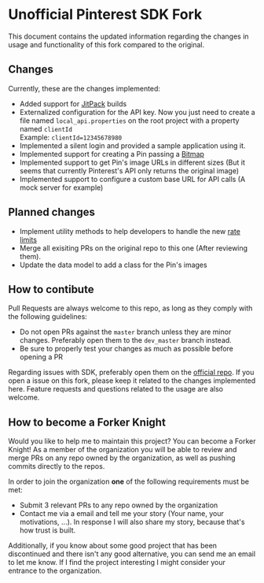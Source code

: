 # Unofficial Pinterest SDK Fork

This document contains the updated information regarding the changes in
usage and functionality of this fork compared to the original.

## Changes

Currently, these are the changes implemented:

- Added support for [JitPack](https://jitpack.io/#forkerknights/android-pdk)
builds
- Externalized configuration for the API key. Now you just need to create
a file named `local_api.properties` on the root project with a property named
`clientId` <br>
Example: `clientId=12345678980`
- Implemented a silent login and provided a sample application using it.
- Implemented support for creating a Pin passing a [Bitmap](https://developer.android.com/reference/android/graphics/Bitmap.html)
- Implemented support to get Pin's image URLs in different sizes (But it seems that currently Pinterest's API only returns the original image)
- Implemented support to configure a custom base URL for API calls (A
mock server for example)

## Planned changes

- Implement utility methods to help developers to handle the new [rate limits](https://developers.pinterest.com/docs/api/overview/#rate-limiting)
- Merge all exisiting PRs on the original repo to this one (After
reviewing them).
- Update the data model to add a class for the Pin's images

## How to contibute

Pull Requests are always welcome to this repo, as long as they comply
with the following guidelines:

- Do not open PRs against the `master` branch unless they are minor
changes. Preferably open them to the `dev_master` branch instead.
- Be sure to properly test your changes as much as possible before
opening a PR

Regarding issues with SDK, preferably open them on the
[official repo](https://github.com/pinterest/android-pdk). If you open
a issue on this fork, please keep it related to the changes implemented here.
Feature requests and questions related to the usage are also welcome.

## How to become a Forker Knight

Would you like to help me to maintain this project? You can become a
Forker Knight! As a member of the organization you will be able to review
and merge PRs on any repo owned by the organization, as well as pushing
commits directly to the repos.

In order to join the organization **one** of the following requirements
must be met:

- Submit 3 relevant PRs to any repo owned by the organization
- Contact me via a email and tell me your story (Your name, your
motivations, ...). In response I will also share my story, because that's how
trust is built.

Additionally, if you know about some good project that has been
discontinued and there isn't any good alternative, you can send me an
email to let me know. If I find the project interesting I might consider
your entrance to the organization.
